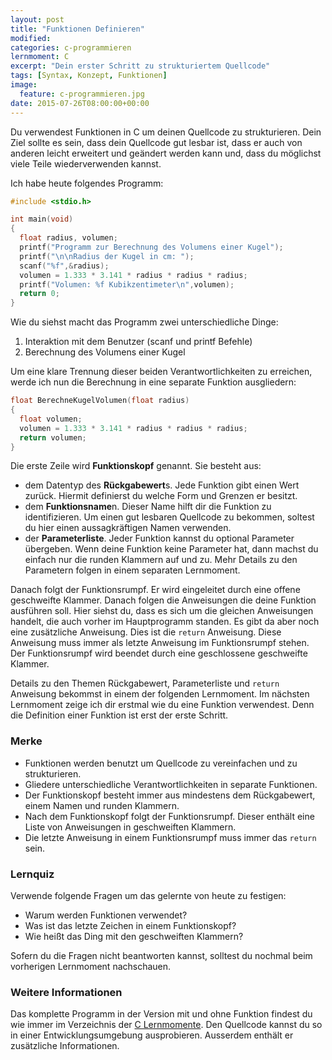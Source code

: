 ```yaml
---
layout: post
title: "Funktionen Definieren"
modified:
categories: c-programmieren
lernmoment: C
excerpt: "Dein erster Schritt zu strukturiertem Quellcode"
tags: [Syntax, Konzept, Funktionen]
image:
  feature: c-programmieren.jpg
date: 2015-07-26T08:00:00+00:00
---
```


Du verwendest Funktionen in C um deinen Quellcode zu strukturieren. Dein Ziel sollte es sein, dass dein Quellcode gut lesbar ist, dass er auch von anderen leicht erweitert und geändert werden kann und, dass du möglichst viele Teile wiederverwenden kannst.

Ich habe heute folgendes Programm:

```c
#include <stdio.h>

int main(void)
{ 
  float radius, volumen;
  printf("Programm zur Berechnung des Volumens einer Kugel");
  printf("\n\nRadius der Kugel in cm: ");
  scanf("%f",&radius);
  volumen = 1.333 * 3.141 * radius * radius * radius;
  printf("Volumen: %f Kubikzentimeter\n",volumen);
  return 0;
}
```

Wie du siehst macht das Programm zwei unterschiedliche Dinge: 

1. Interaktion mit dem Benutzer (scanf und printf Befehle)
2. Berechnung des Volumens einer Kugel

Um eine klare Trennung dieser beiden Verantwortlichkeiten zu erreichen, werde ich nun die Berechnung in eine separate Funktion ausgliedern:

```c
float BerechneKugelVolumen(float radius)
{
  float volumen;
  volumen = 1.333 * 3.141 * radius * radius * radius;
  return volumen;
}
```

Die erste Zeile wird **Funktionskopf** genannt. Sie besteht aus:

- dem Datentyp des **Rückgabewert**s. Jede Funktion gibt einen Wert zurück. Hiermit definierst du welche Form und Grenzen er besitzt.
- dem **Funktionsname**n. Dieser Name hilft dir die Funktion zu identifizieren. Um einen gut lesbaren Quellcode zu bekommen, soltest du hier einen aussagkräftigen Namen verwenden.
- der **Parameterliste**. Jeder Funktion kannst du optional Parameter übergeben. Wenn deine Funktion keine Parameter hat, dann machst du einfach nur die runden Klammern auf und zu. Mehr Details zu den Parametern folgen in einem separaten Lernmoment.

Danach folgt der Funktionsrumpf. Er wird eingeleitet durch eine offene geschweifte Klammer. Danach folgen die Anweisungen die deine Funktion ausführen soll. Hier siehst du, dass es sich um die gleichen Anweisungen handelt, die auch vorher im Hauptprogramm standen. Es gibt da aber noch eine zusätzliche Anweisung. Dies ist die `return` Anweisung. Diese Anweisung muss immer als letzte Anweisung im Funktionsrumpf stehen. Der Funktionsrumpf wird beendet durch eine geschlossene geschweifte Klammer.

Details zu den Themen Rückgabewert, Parameterliste und `return` Anweisung bekommst in einem der folgenden Lernmoment. Im nächsten Lernmoment zeige ich dir erstmal wie du eine Funktion verwendest. Denn die Definition einer Funktion ist erst der erste Schritt.

### Merke

-	Funktionen werden benutzt um Quellcode zu vereinfachen und zu strukturieren.
-	Gliedere unterschiedliche Verantwortlichkeiten in separate Funktionen.
-	Der Funktionskopf besteht immer aus mindestens dem Rückgabewert, einem Namen und runden Klammern.
-	Nach dem Funktionskopf folgt der Funktionsrumpf. Dieser enthält eine Liste von Anweisungen in geschweiften Klammern.
-	Die letzte Anweisung in einem Funktionsrumpf muss immer das `return` sein.

### Lernquiz

Verwende folgende Fragen um das gelernte von heute zu festigen:

-	Warum werden Funktionen verwendet?
-	Was ist das letzte Zeichen in einem Funktionskopf?
-	Wie heißt das Ding mit den geschweiften Klammern?

Sofern du die Fragen nicht beantworten kannst, solltest du nochmal beim vorherigen Lernmoment nachschauen.

### Weitere Informationen

Das komplette Programm in der Version mit und ohne Funktion findest du wie immer im Verzeichnis der [C Lernmomente](https://github.com/LernMoment/c/tree/master/FunktionenDefinieren). Den Quellcode kannst du so in einer Entwicklungsumgebung ausprobieren. Ausserdem enthält er zusätzliche Informationen.
